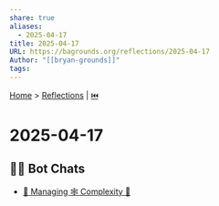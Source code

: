 ```yaml
---
share: true
aliases:
  - 2025-04-17
title: 2025-04-17
URL: https://bagrounds.org/reflections/2025-04-17
Author: "[[bryan-grounds]]"
tags: 
---
```

[Home](../index.md) > [Reflections](./index.md) | [⏮️](./2025-04-16.md)  
# 2025-04-17  
## 🤖💬 Bot Chats  
- [🧭 Managing 🕸️ Complexity 🧠](../bot-chats/managing-complexity.md)  
